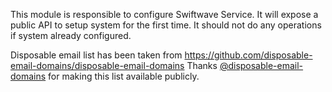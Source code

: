 This module is responsible to configure Swiftwave Service. It will expose a public API to setup system for the first time. It should not do any operations if system already configured.


Disposable email list has been taken from https://github.com/disposable-email-domains/disposable-email-domains
Thanks [@disposable-email-domains](https://github.com/disposable-email-domains) for making this list available publicly.